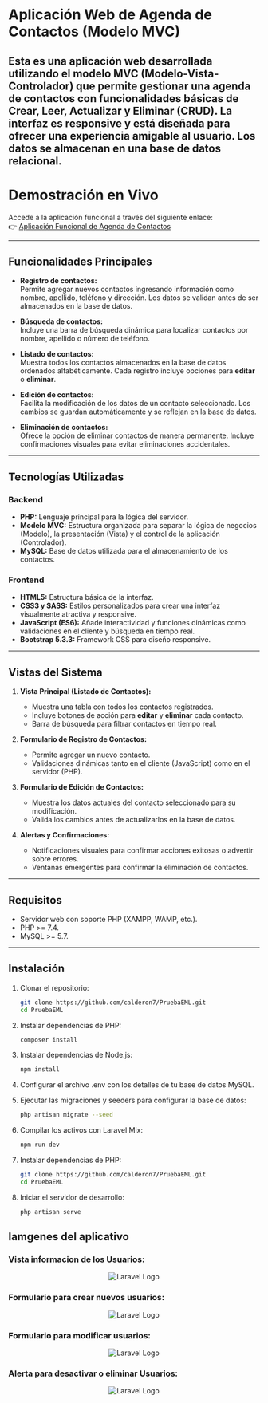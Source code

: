 # Aplicación Web de Agenda de Contactos (Modelo MVC)

Esta es una aplicación web desarrollada utilizando el modelo **MVC (Modelo-Vista-Controlador)** que permite gestionar una **agenda de contactos** con funcionalidades básicas de **Crear, Leer, Actualizar y Eliminar (CRUD)**. La interfaz es **responsive** y está diseñada para ofrecer una experiencia amigable al usuario. Los datos se almacenan en una base de datos relacional.
---

# **Demostración en Vivo**

Accede a la aplicación funcional a través del siguiente enlace:  
👉 [Aplicación Funcional de Agenda de Contactos](http://appproject.jhonnatancalderon.net/users)

---

## **Funcionalidades Principales**

- **Registro de contactos:**  
  Permite agregar nuevos contactos ingresando información como nombre, apellido, teléfono y dirección. Los datos se validan antes de ser almacenados en la base de datos.

- **Búsqueda de contactos:**  
  Incluye una barra de búsqueda dinámica para localizar contactos por nombre, apellido o número de teléfono.

- **Listado de contactos:**  
  Muestra todos los contactos almacenados en la base de datos ordenados alfabéticamente. Cada registro incluye opciones para **editar** o **eliminar**.

- **Edición de contactos:**  
  Facilita la modificación de los datos de un contacto seleccionado. Los cambios se guardan automáticamente y se reflejan en la base de datos.

- **Eliminación de contactos:**  
  Ofrece la opción de eliminar contactos de manera permanente. Incluye confirmaciones visuales para evitar eliminaciones accidentales.

---

## **Tecnologías Utilizadas**

### **Backend**
- **PHP:** Lenguaje principal para la lógica del servidor.
- **Modelo MVC:** Estructura organizada para separar la lógica de negocios (Modelo), la presentación (Vista) y el control de la aplicación (Controlador).
- **MySQL:** Base de datos utilizada para el almacenamiento de los contactos.

### **Frontend**
- **HTML5:** Estructura básica de la interfaz.
- **CSS3 y SASS:** Estilos personalizados para crear una interfaz visualmente atractiva y responsive.
- **JavaScript (ES6):** Añade interactividad y funciones dinámicas como validaciones en el cliente y búsqueda en tiempo real.
- **Bootstrap 5.3.3:** Framework CSS para diseño responsive.

---

## **Vistas del Sistema**

1. **Vista Principal (Listado de Contactos):**  
   - Muestra una tabla con todos los contactos registrados.  
   - Incluye botones de acción para **editar** y **eliminar** cada contacto.  
   - Barra de búsqueda para filtrar contactos en tiempo real.  

2. **Formulario de Registro de Contactos:**  
   - Permite agregar un nuevo contacto.  
   - Validaciones dinámicas tanto en el cliente (JavaScript) como en el servidor (PHP).  

3. **Formulario de Edición de Contactos:**  
   - Muestra los datos actuales del contacto seleccionado para su modificación.  
   - Valida los cambios antes de actualizarlos en la base de datos.  

4. **Alertas y Confirmaciones:**  
   - Notificaciones visuales para confirmar acciones exitosas o advertir sobre errores.  
   - Ventanas emergentes para confirmar la eliminación de contactos.  

---

## **Requisitos**

- Servidor web con soporte PHP (XAMPP, WAMP, etc.).  
- PHP >= 7.4.  
- MySQL >= 5.7.  

---
## Instalación
  
1. Clonar el repositorio:
   ```bash
   git clone https://github.com/calderon7/PruebaEML.git
   cd PruebaEML

2. Instalar dependencias de PHP:
    ```bash
   composer install
3. Instalar dependencias de Node.js:
    ```bash
   npm install
4. Configurar el archivo .env con los detalles de tu base de datos MySQL.

5. Ejecutar las migraciones y seeders para configurar la base de datos:
    ```bash
   php artisan migrate --seed
6. Compilar los activos con Laravel Mix:
    ```bash
   npm run dev
7. Instalar dependencias de PHP:
    ```bash
   git clone https://github.com/calderon7/PruebaEML.git
   cd PruebaEML
8. Iniciar el servidor de desarrollo:
    ```bash
   php artisan serve

## Iamgenes del aplicativo
### Vista informacion de los Usuarios:
<p align="center"> 
<img src="/img_project/view_table_crud.png" alt="Laravel Logo">
</p>

### Formulario para crear nuevos usuarios:
<p align="center"> 
<img src="/img_project/add_table_crud.png" alt="Laravel Logo">
</p>

### Formulario para modificar usuarios:
<p align="center"> 
<img src="/img_project/edit_table_crud.png" alt="Laravel Logo">
</p>

### Alerta para desactivar o eliminar Usuarios:
<p align="center"> 
<img src="/img_project/Delete_desactive_data.png" alt="Laravel Logo">
</p>
